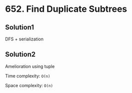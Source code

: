 # 652. Find Duplicate Subtrees

## Solution1

DFS + serialization

## Solution2

Amelioration using tuple

Time complexity: `O(n)`

Space complexity: `O(n)`
